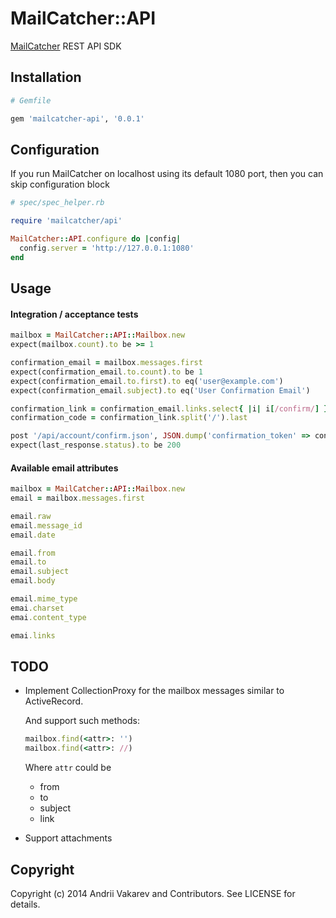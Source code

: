 # MailCatcher::API

[MailCatcher](https://github.com/sj26/mailcatcher) REST API SDK

## Installation

```ruby
# Gemfile

gem 'mailcatcher-api', '0.0.1'
```

## Configuration

If you run MailCatcher on localhost using its default 1080 port, then you can skip configuration block

```ruby
# spec/spec_helper.rb

require 'mailcatcher/api'

MailCatcher::API.configure do |config|
  config.server = 'http://127.0.0.1:1080'
end
```
## Usage

#### Integration / acceptance tests

```ruby
mailbox = MailCatcher::API::Mailbox.new
expect(mailbox.count).to be >= 1

confirmation_email = mailbox.messages.first
expect(confirmation_email.to.count).to be 1
expect(confirmation_email.to.first).to eq('user@example.com')
expect(confirmation_email.subject).to eq('User Confirmation Email')

confirmation_link = confirmation_email.links.select{ |i| i[/confirm/] }.first
confirmation_code = confirmation_link.split('/').last

post '/api/account/confirm.json', JSON.dump('confirmation_token' => confirmation_code)
expect(last_response.status).to be 200
```

#### Available email attributes

```ruby
mailbox = MailCatcher::API::Mailbox.new
email = mailbox.messages.first

email.raw
email.message_id
email.date

email.from
email.to
email.subject
email.body

email.mime_type
emai.charset
emai.content_type

emai.links
```

## TODO

* Implement CollectionProxy for the mailbox messages similar to ActiveRecord.

    And support such methods:

    ```ruby
    mailbox.find(<attr>: '')
    mailbox.find(<attr>: //)
    ```

    Where `attr` could be
    * from
    * to
    * subject
    * link

* Support attachments

## Copyright

Copyright (c) 2014 Andrii Vakarev and Contributors. See LICENSE for details.
